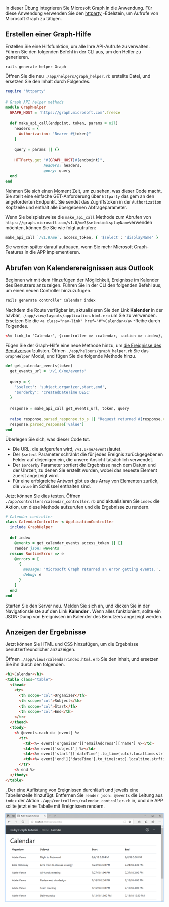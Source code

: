 <!-- markdownlint-disable MD002 MD041 -->

In dieser Übung integrieren Sie Microsoft Graph in die Anwendung. Für diese Anwendung verwenden Sie den [httparty](https://github.com/jnunemaker/httparty) -Edelstein, um Aufrufe von Microsoft Graph zu tätigen.

## <a name="create-a-graph-helper"></a>Erstellen einer Graph-Hilfe

Erstellen Sie eine Hilfsfunktion, um alle Ihre API-Aufrufe zu verwalten. Führen Sie den folgenden Befehl in der CLI aus, um den Helfer zu generieren.

```Shell
rails generate helper Graph
```

Öffnen Sie die neu `./app/helpers/graph_helper.rb` erstellte Datei, und ersetzen Sie den Inhalt durch Folgendes.

```ruby
require 'httparty'

# Graph API helper methods
module GraphHelper
  GRAPH_HOST = 'https://graph.microsoft.com'.freeze

  def make_api_call(endpoint, token, params = nil)
    headers = {
      Authorization: "Bearer #{token}"
    }

    query = params || {}

    HTTParty.get "#{GRAPH_HOST}#{endpoint}",
                 headers: headers,
                 query: query
  end
end
```

Nehmen Sie sich einen Moment Zeit, um zu sehen, was dieser Code macht. Sie stellt eine einfache GET-Anforderung über `httparty` das gem an den angeforderten Endpunkt. Sie sendet das Zugriffstoken in der `Authorization` Kopfzeile und enthält alle übergebenen Abfrageparameter.

Wenn Sie beispielsweise die `make_api_call` Methode zum Abrufen von `https://graph.microsoft.com/v1.0/me?$select=displayName`verwenden möchten, können Sie Sie wie folgt aufrufen:

```ruby
make_api_call `/v1.0/me`, access_token, { '$select': 'displayName' }
```

Sie werden später darauf aufbauen, wenn Sie mehr Microsoft Graph-Features in die APP implementieren.

## <a name="get-calendar-events-from-outlook"></a>Abrufen von Kalenderereignissen aus Outlook

Beginnen wir mit dem Hinzufügen der Möglichkeit, Ereignisse im Kalender des Benutzers anzuzeigen. Führen Sie in der CLI den folgenden Befehl aus, um einen neuen Controller hinzuzufügen.

```Shell
rails generate controller Calendar index
```

Nachdem die Route verfügbar ist, aktualisieren Sie den Link **Kalender** in der navbar, `./app/view/layouts/application.html.erb` um Sie zu verwenden. Ersetzen Sie die `<a class="nav-link" href="#">Calendar</a>` -Reihe durch Folgendes.

```html
<%= link_to "Calendar", {:controller => :calendar, :action => :index}, class: "nav-link#{' active' if controller.controller_name == 'calendar'}" %>
```

Fügen Sie der Graph-Hilfe eine neue Methode hinzu, um [die Ereignisse des Benutzers](https://developer.microsoft.com/en-us/graph/docs/api-reference/v1.0/api/user_list_events)aufzulisten. Öffnen `./app/helpers/graph_helper.rb` Sie das `GraphHelper` Modul, und fügen Sie die folgende Methode hinzu.

```ruby
def get_calendar_events(token)
  get_events_url = '/v1.0/me/events'

  query = {
    '$select': 'subject,organizer,start,end',
    '$orderby': 'createdDateTime DESC'
  }

  response = make_api_call get_events_url, token, query

  raise response.parsed_response.to_s || "Request returned #{response.code}" unless response.code == 200
  response.parsed_response['value']
end
```

Überlegen Sie sich, was dieser Code tut.

- Die URL, die aufgerufen wird, `/v1.0/me/events`lautet.
- Der `$select` Parameter schränkt die für jedes Ereignis zurückgegebenen Felder auf diejenigen ein, die unsere Ansicht tatsächlich verwendet.
- Der `$orderby` Parameter sortiert die Ergebnisse nach dem Datum und der Uhrzeit, zu denen Sie erstellt wurden, wobei das neueste Element zuerst angezeigt wird.
- Für eine erfolgreiche Antwort gibt es das Array von Elementen zurück, die `value` im Schlüssel enthalten sind.

Jetzt können Sie dies testen. Öffnen `./app/controllers/calendar_controller.rb` und aktualisieren Sie `index` die Aktion, um diese Methode aufzurufen und die Ergebnisse zu rendern.

```ruby
# Calendar controller
class CalendarController < ApplicationController
  include GraphHelper

  def index
    @events = get_calendar_events access_token || []
    render json: @events
  rescue RuntimeError => e
    @errors = [
      {
        message: 'Microsoft Graph returned an error getting events.',
        debug: e
      }
    ]
  end
end
```

Starten Sie den Server neu. Melden Sie sich an, und klicken Sie in der Navigationsleiste auf den Link **Kalender** . Wenn alles funktioniert, sollte ein JSON-Dump von Ereignissen im Kalender des Benutzers angezeigt werden.

## <a name="display-the-results"></a>Anzeigen der Ergebnisse

Jetzt können Sie HTML und CSS hinzufügen, um die Ergebnisse benutzerfreundlicher anzuzeigen.

Öffnen `./app/views/calendar/index.html.erb` Sie den Inhalt, und ersetzen Sie ihn durch den folgenden.

```html
<h1>Calendar</h1>
<table class="table">
  <thead>
    <tr>
      <th scope="col">Organizer</th>
      <th scope="col">Subject</th>
      <th scope="col">Start</th>
      <th scope="col">End</th>
    </tr>
  </thead>
  <tbody>
    <% @events.each do |event| %>
      <tr>
        <td><%= event['organizer']['emailAddress']['name'] %></td>
        <td><%= event['subject'] %></td>
        <td><%= event['start']['dateTime'].to_time(:utc).localtime.strftime('%-m/%-d/%y %l:%M %p') %></td>
        <td><%= event['end']['dateTime'].to_time(:utc).localtime.strftime('%-m/%-d/%y %l:%M %p') %></td>
      </tr>
    <% end %>
  </tbody>
</table>
```

, Der eine Auflistung von Ereignissen durchläuft und jeweils eine Tabellenzeile hinzufügt. Entfernen Sie `render json: @events` die Leitung aus `index` der Aktion `./app/controllers/calendar_controller.rb` in, und die APP sollte jetzt eine Tabelle mit Ereignissen rendern.

![Screenshot der Ereignistabelle](./images/add-msgraph-01.png)
